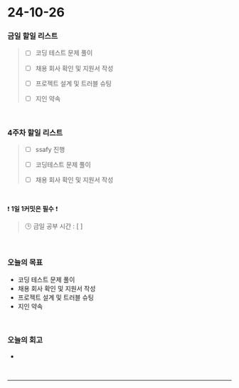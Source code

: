 # 24-10-26

### 금일 할일 리스트

> - [ ] 코딩 테스트 문제 풀이
>
> - [ ] 채용 회사 확인 및 지원서 작성
>
> - [ ] 프로젝트 설계 및 트러블 슈팅
>
> - [ ] 지인 약속

<br/>

### 4주차 할일 리스트

> - [ ] ssafy 진행
>
> - [ ] 코딩테스트 문제 풀이
>
> - [ ] 채용 회사 확인 및 지원서 작성

<br/>

❗ **1일 1커밋은 필수** ❗

> 🕒 금일 공부 시간 : [ ]

<br/>

### 오늘의 목표

- 코딩 테스트 문제 풀이
- 채용 회사 확인 및 지원서 작성
- 프로젝트 설계 및 트러블 슈팅
- 지인 약속

<br>

### 오늘의 회고

-

<br/>

---
